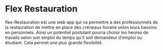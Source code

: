 
# Flex Restauration

flex-Restauration est une web app qui va permettre à des professionnels de la restauration de mettre en place des créneaux horaire selon leurs besoins en personnels. 
Ainsi un potentiel postulant pourra choisir les heures de travails selon son emploi du temps qu'il soit demandeur d'emploi ou étudiant.  Cela permet une plus grande flexibilité.

